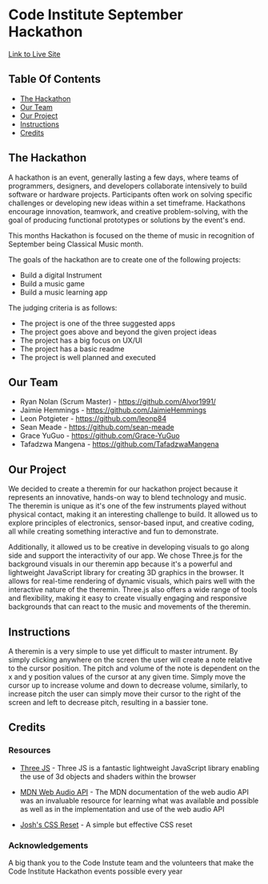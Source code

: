 # Code Institute September Hackathon

[Link to Live Site](https://alvor1991.github.io/Hackathon-Team1/)

## Table Of Contents

- [The Hackathon](#the-hackathon)
- [Our Team](#our-team)
- [Our Project](#our-project)
- [Instructions](#instructions)
- [Credits](#credits)

## The Hackathon

A hackathon is an event, generally lasting a few days, where teams of programmers, designers, and developers collaborate intensively to build software or hardware projects. Participants often work on solving specific challenges or developing new ideas within a set timeframe. Hackathons encourage innovation, teamwork, and creative problem-solving, with the goal of producing functional prototypes or solutions by the event's end.

This months Hackathon is focused on the theme of music in recognition of September being Classical Music month.

The goals of the hackathon are to create one of the following projects:

- Build a digital Instrument
- Build a music game
- Build a music learning app

The judging criteria is as follows:

- The project is one of the three suggested apps
- The project goes above and beyond the given project ideas
- The project has a big focus on UX/UI
- The project has a basic readme
- The project is well planned and executed

## Our Team

- Ryan Nolan (Scrum Master) - https://github.com/Alvor1991/
- Jaimie Hemmings - https://github.com/JaimieHemmings
- Leon Potgieter - https://github.com/leonp84
- Sean Meade - https://github.com/sean-meade
- Grace YuGuo - https://github.com/Grace-YuGuo
- Tafadzwa Mangena - https://github.com/TafadzwaMangena

## Our Project

We decided to create a theremin for our hackathon project because it represents an innovative, hands-on way to blend technology and music. The theremin is unique as it's one of the few instruments played without physical contact, making it an interesting challenge to build. It allowed us to explore principles of electronics, sensor-based input, and creative coding, all while creating something interactive and fun to demonstrate.

Additionally, it allowed us to be creative in developing visuals to go along side and support the interactivity of our app. We chose Three.js for the background visuals in our theremin app because it's a powerful and lightweight JavaScript library for creating 3D graphics in the browser. It allows for real-time rendering of dynamic visuals, which pairs well with the interactive nature of the theremin. Three.js also offers a wide range of tools and flexibility, making it easy to create visually engaging and responsive backgrounds that can react to the music and movements of the theremin.

## Instructions

A theremin is a very simple to use yet difficult to master intrument. By simply clicking anywhere on the screen the user will create a note relative to the cursor position. The pitch and volume of the note is dependent on the x and y position values of the cursor at any given time. Simply move the cursor up to increase volume and down to decrease volume, similarly, to increase pitch the user can simply move their cursor to the right of the screen and left to decrease pitch, resulting in a bassier tone.

## Credits

### Resources

- [Three JS](https://threejs.org/) - Three JS is a fantastic lightweight JavaScript library enabling the use of 3d objects and shaders within the browser

- [MDN Web Audio API](https://developer.mozilla.org/en-US/docs/Web/API/Web_Audio_API) - The MDN documentation of the web audio API was an invaluable resource for learning what was available and possible as well as in the implementation and use of the web audio API

- [Josh's CSS Reset](https://www.joshwcomeau.com/css/custom-css-reset/) - A simple but effective CSS reset


### Acknowledgements

A big thank you to the Code Instute team and the volunteers that make the Code Institute Hackathon events possible every year


